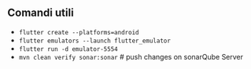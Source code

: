 ## Comandi utili
- `flutter create --platforms=android`
- `flutter emulators --launch flutter_emulator`
- `flutter run -d emulator-5554`
- `mvn clean verify sonar:sonar` # push changes on sonarQube Server

